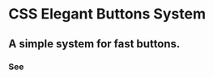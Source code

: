 

<h1>CSS Elegant Buttons System</h1>
<h2>A simple system for fast buttons.</h2>

<h3>See <a href="http://www.ari-shabaev.com/cssbuttonsystem</h3>
